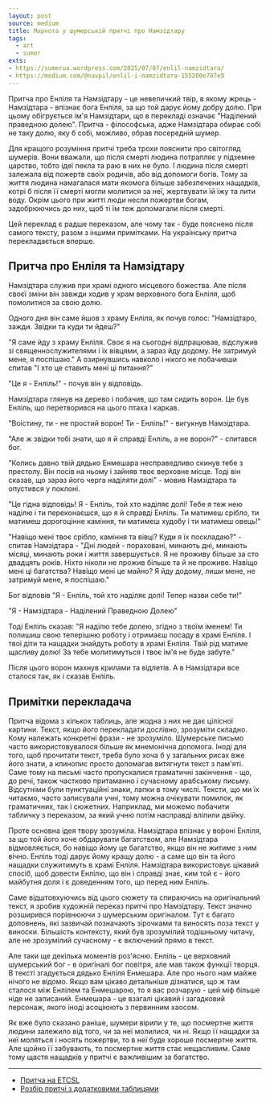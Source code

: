 ```yaml
---
layout: post
source: medium
title: Марнота у шумерській притчі про Намзідтару
tags:
  - art
  - sumer
exts:
- https://sumerua.wordpress.com/2025/07/07/enlil-namzidtara/
- https://medium.com/@navpil/enlil-i-namzidtara-155200e707e9
---
```

Притча про Енліля та Намзідтару - це невеличкий твір, в якому жрець - Намзідтара - впізнає бога Енліля, за що той дарує йому добру долю. 
При цьому обігрується ім'я Намзідтари, що в перекладі означає "Наділений праведною долею".
Притча - філософська, адже Намзідтара обирає собі не таку долю, яку б собі, можливо, обрав посередній шумер.

Для кращого розуміння притчі треба трохи пояснити про світогляд шумерів. 
Вони вважали, що після смерті людина потрапляє у підземне царство, тобто ідеї пекла та раю в них не було.
І людина після смерті залежала від пожертв своїх родичів, або від допомоги богів.
Тому за життя людина намагалася мати якомога більше забезпечених нащадків, котрі б після її смерті могли молитися за неї, жертвувати їй їжу та лити воду.
Окрім цього при житті люди несли пожертви богам, задобрюючись до них, щоб ті їм теж допомагали після смерті.

Цей переклад є радше переказом, але чому так - буде пояснено після самого тексту, разом з іншими примітками. 
На українську притча перекладається вперше.

## Притча про Енліля та Намзідтару

Намзідтара служив при храмі одного місцевого божества. Але після своєї зміни він завжди ходив у храм верховного бога Енліля, щоб помолитися за свою долю.

Одного дня він саме йшов з храму Енліля, як почув голос: "Намзідтаро, зажди. Звідки та куди ти йдеш?"

"Я саме йду з храму Енліля. Своє я на сьогодні відпрацював, відслужив зі священнослужителями і їх вівцями, а зараз йду додому. Не затримуй мене, я поспішаю." А озирнувшись навколо і нікого не побачивши спитав "І хто це ставить мені ці питання?"

"Це я - Енліль!" - почув він у відповідь.

Намзідтара глянув на дерево і побачив, що там сидить ворон. Це був Енліль, що перетворився на цього птаха і каркав.

"Воістину, ти - не простий ворон! Ти - Енліль!" - вигукнув Намзідтара.

"Але ж звідки тобі знати, що я й справді Енліль, а не ворон?" - спитався бог. 

"Колись давно твій дядько Енмешара несправедливо скинув тебе з престолу. Він посів на ньому і зайняв твоє верховне місце. Тоді він сказав, що зараз його черга наділяти долі" - мовив Намзідтара та опустився у поклоні.

"Це гідна відповідь! Я - Енліль, той хто наділяє долі! Тебе я теж нею наділю і ти переконаєшся, що я й справді Енліль. Ти матимеш срібло, ти матимеш дорогоцінне каміння, ти матимеш худобу і ти матимеш овець!"

"Навіщо мені твоє срібло, каміння та вівці? Куди я їх поскладаю?" - спитав Намзідтара - "Дні людей - пораховані, минають дні, минають місяці, минають роки і життя завершується. Я не проживу більше за сто двадцять років. Ніхто ніколи не прожив більше та й не проживе. Навіщо мені ці багатства? Навіщо мені це майно? Я йду додому, лиши мене, не затримуй мене, я поспішаю."

Бог відповів "Я - Енліль, той хто наділяє долі! Тепер назви себе ти!"

"Я - Намзідтара - Наділений Праведною Долею"

Тоді Енліль сказав: "Я наділю тебе долею, згідно з твоїм іменем! Ти полишиш свою теперішню роботу і отримаєш посаду в храмі Енліля. І твої діти та нащадки знайдуть роботу в храмі Енліля. Твій рід матиме щасливу долю! За тебе молитимуться і твоє ім'я не буде забуте."

Після цього ворон махнув крилами та відлетів. А в Намзідтари все сталося так, як і сказав Енліль.

## Примітки перекладача

Притча відома з кількох таблиць, але жодна з них не дає цілісної картини. 
Текст, якщо його перекладати дослівно, зрозуміти складно. 
Кому належать конкретні фрази - не зрозуміло. 
Шумерське письмо часто використовувалося більше як мнемонічна допомога. 
Іноді для того, щоб прочитати текст, треба було хоча б у загальних рисах вже його знати, а клинопис просто допомагав витягнути текст з пам'яті. 
Саме тому на письмі часто пропускалися граматичні закінчення - що, до речі, також частково притаманно і сучасному арабському письму. 
Відсутніми були пунктуаційні знаки, лапки в тому числі. 
Тексти, що ми їх читаємо, часто записували учні, тому можна очікувати помилок, як граматичних, так і сюжетних. 
Наприклад, ми можемо побачити табличку з переказом, за який учню потім насправді вліпили двійку.

Проте основна ідея твору зрозуміла. 
Намзідтара впізнає у во́роні Енліля, за що той його хоче обдарувати багатством, але Намзідтара відмовляється, бо навіщо йому це багатство, якщо він не житиме з ним вічно. 
Енліль тоді дарує йому кращу долю - а саме що він та його нащадки служитимуть в храмі Енліля. 
Намзідтара використовує цікавий спосіб, щоб довести Енлілю, що він і справді знає, ким той є - його майбутня доля і є доведенням того, що перед ним Енліль. 

Саме відштовхуючись від цього сюжету та спираючись на оригінальний текст, я зробив художній переказ притчі про Намзідтару. 
Текст значно розширився порівнюючи з шумерським оригіналом. 
Тут є багато доповнень, які зазвичай позначають зірочками та виносять поза текст у виноски. 
Більшість контексту, який був зрозумілий тодішньому читачу, але не зрозумілий сучасному - є включений прямо в текст.

Але таки ще декілька моментів роз'ясню. 
Енліль - це верховний шумерський бог - в оригіналі бог повітря, але мав також функції творця. 
В тексті згадується дядько Енліля Енмешара. 
Але про нього нам майже нічого не відомо. 
Якщо вам цікаво детальніше дізнатися, що ж там сталося між Енлілем та Енмешарою, то я вас розчарую - цей міф більше ніде не записаний. 
Енмешара - це взагалі цікавий і загадковий персонаж, якого іноді асоціюють з первинним хаосом. 

Як вже було сказано раніше, шумери вірили у те, що посмертне життя людини залежило від того, чи за неї молилися, чи ні. 
Якщо її нащадки за неї моляться і носять пожертви, то в неї буде хороше посмертне життя. 
Але щойно її забувають, то посмертне життя стає нещасливим. 
Саме тому щастя нащадків у притчі є важливішим за багатство.

----

 - [Притча на ETCSL](https://etcsl.orinst.ox.ac.uk/section5/tr571.htm)
 - [Розбір притчі з додатковими таблицями](https://shs.cairn.info/revue-d-assyriologie-2010-1-page-87?lang=fr)
